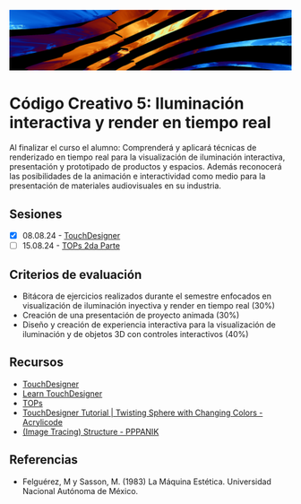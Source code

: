 ![portada](https://raw.githubusercontent.com/EmilioOcelotl/cc5-2024-1/main/img/banner.png)

# Código Creativo 5: Iluminación interactiva y render en tiempo real

Al finalizar el curso el alumno: Comprenderá y aplicará técnicas de renderizado en tiempo real para la visualización de iluminación interactiva, presentación y prototipado de productos y espacios. Además reconocerá las posibilidades de la animación e interactividad como medio para la presentación de materiales audiovisuales en su industria.

## Sesiones 

- [x] 08.08.24 - [TouchDesigner](https://github.com/EmilioOcelotl/cc5-2024-1/blob/main/doc/s01.md)
- [ ] 15.08.24 - [TOPs 2da Parte](https://github.com/EmilioOcelotl/cc5-2024-1/blob/main/doc/s02.md)

## Criterios de evaluación

- Bitácora de ejercicios realizados durante el semestre enfocados en visualización de  iluminación inyectiva y render en tiempo real (30%)
- Creación de una presentación de proyecto animada  (30%)
- Diseño y creación de experiencia interactiva para la visualización de iluminación y de objetos 3D con controles interactivos (40%)

## Recursos

- [TouchDesigner](https://derivative.ca/)
- [Learn TouchDesigner](https://derivative.ca/UserGuide/Learn_TouchDesigner)
- [TOPs](https://docs.derivative.ca/TOP)
- [TouchDesigner Tutorial | Twisting Sphere with Changing Colors - Acrylicode](https://www.youtube.com/watch?v=jdGHN01D8Qc)
- [(Image Tracing) Structure - PPPANIK](https://www.youtube.com/watch?v=nS8K67zDq7Y)

## Referencias 

- Felguérez, M y Sasson, M. (1983) La Máquina Estética. Universidad Nacional Autónoma de México. 



